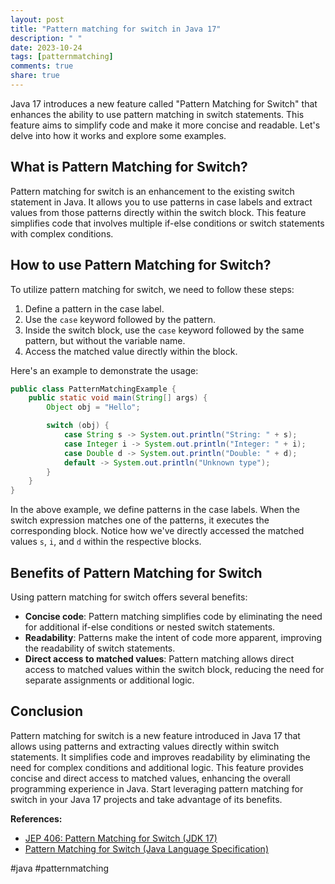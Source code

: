 ```yaml
---
layout: post
title: "Pattern matching for switch in Java 17"
description: " "
date: 2023-10-24
tags: [patternmatching]
comments: true
share: true
---
```


Java 17 introduces a new feature called "Pattern Matching for Switch" that enhances the ability to use pattern matching in switch statements. This feature aims to simplify code and make it more concise and readable. Let's delve into how it works and explore some examples.

## What is Pattern Matching for Switch?

Pattern matching for switch is an enhancement to the existing switch statement in Java. It allows you to use patterns in case labels and extract values from those patterns directly within the switch block. This feature simplifies code that involves multiple if-else conditions or switch statements with complex conditions.

## How to use Pattern Matching for Switch?

To utilize pattern matching for switch, we need to follow these steps:

1. Define a pattern in the case label.
2. Use the `case` keyword followed by the pattern.
3. Inside the switch block, use the `case` keyword followed by the same pattern, but without the variable name.
4. Access the matched value directly within the block.

Here's an example to demonstrate the usage:

```java
public class PatternMatchingExample {
    public static void main(String[] args) {
        Object obj = "Hello";

        switch (obj) {
            case String s -> System.out.println("String: " + s);
            case Integer i -> System.out.println("Integer: " + i);
            case Double d -> System.out.println("Double: " + d);
            default -> System.out.println("Unknown type");
        }
    }
}
```

In the above example, we define patterns in the case labels. When the switch expression matches one of the patterns, it executes the corresponding block. Notice how we've directly accessed the matched values `s`, `i`, and `d` within the respective blocks.

## Benefits of Pattern Matching for Switch

Using pattern matching for switch offers several benefits:

- **Concise code**: Pattern matching simplifies code by eliminating the need for additional if-else conditions or nested switch statements.
- **Readability**: Patterns make the intent of code more apparent, improving the readability of switch statements.
- **Direct access to matched values**: Pattern matching allows direct access to matched values within the switch block, reducing the need for separate assignments or additional logic.

## Conclusion

Pattern matching for switch is a new feature introduced in Java 17 that allows using patterns and extracting values directly within switch statements. It simplifies code and improves readability by eliminating the need for complex conditions and additional logic. This feature provides concise and direct access to matched values, enhancing the overall programming experience in Java. Start leveraging pattern matching for switch in your Java 17 projects and take advantage of its benefits.

**References:**
- [JEP 406: Pattern Matching for Switch (JDK 17)](https://openjdk.java.net/jeps/406)
- [Pattern Matching for Switch (Java Language Specification)](https://docs.oracle.com/en/java/javase/17/language/pattern-matching-switch.html)

#java #patternmatching